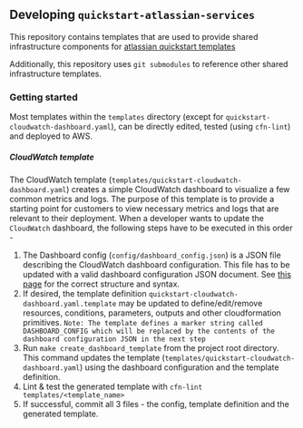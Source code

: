 ## Developing `quickstart-atlassian-services`
This repository contains templates that are used to provide shared infrastructure components for [atlassian quickstart templates](https://aws.amazon.com/quickstart/?quickstart-all.sort-by=item.additionalFields.updateDate&quickstart-all.sort-order=desc&quickstart-all.q=atlassian&quickstart-all.q_operator=AND)

Additionally, this repository uses `git submodules` to reference other shared infrastructure templates.

### Getting started

Most templates within the `templates` directory (except for `quickstart-cloudwatch-dashboard.yaml`), can be directly edited, tested (using `cfn-lint`) and deployed to AWS.

##### CloudWatch template
The CloudWatch template (`templates/quickstart-cloudwatch-dashboard.yaml`) creates a simple CloudWatch dashboard to visualize a few common metrics and logs. The purpose of this template is to provide a starting point for customers to view necessary metrics and logs that are relevant to their deployment. When a developer wants to update the `CloudWatch` dashboard, the following steps have to be executed in this order -

1. The Dashboard config (`config/dashboard_config.json`) is a JSON file describing the CloudWatch dashboard configuration. This file has to be updated with a valid dashboard configuration JSON document. See [this page](https://docs.aws.amazon.com/AmazonCloudWatch/latest/APIReference/CloudWatch-Dashboard-Body-Structure.html) for the correct structure and syntax.
2. If desired, the template definition `quickstart-cloudwatch-dashboard.yaml.template` may be updated to define/edit/remove resources, conditions, parameters, outputs and other cloudformation primitives. 
`Note: The template defines a marker string called DASHBOARD_CONFIG which will be replaced by the contents of the dashboard configuration JSON in the next step` 
3. Run `make create_dashboard_template` from the project root directory. This command updates the template (`templates/quickstart-cloudwatch-dashboard.yaml`) using the dashboard configuration and the template definition.
4. Lint & test the generated template with `cfn-lint templates/<template_name>`
5. If successful, commit all 3 files - the config, template definition and the generated template.   





